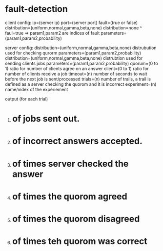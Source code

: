 fault-detection
===============

client config:
ip=(server ip)
port=(server port)
fault=(true or false)
distribution=(uniform,normal,gamma,beta,none) distribution=none ^ faul=true => param1,param2 are indices of fault
parameters=(param1,param2,probability)


server config:
distribution=(uniform,normal,gamma,beta,none) distrubution used for checking qurorm
parameters=(param1,param2,probability)
distribution=(uniform,normal,gamma,beta,none) distrubtion used for sending clients jobs
parameters=(param1,param2,probability)
quorum=(0 to 1) ratio for number of clients agree on an answer
client=(0 to 1) ratio for number of clients receive a job
timeout=(n) number of seconds to wait before the next job is sent/processed
trials=(n) number of trails, a trail is defined as a server checking the quorom and it is incorrect
experiment=(n) name/index of the experiement


output (for each trial)
1. # of jobs sent out.
2. # of incorrect answers accepted.
3. # of times server checked the answer
4. # of times the quorom agreed
5. # of times the quorom disagreed
6. # of times teh quorom was correct
